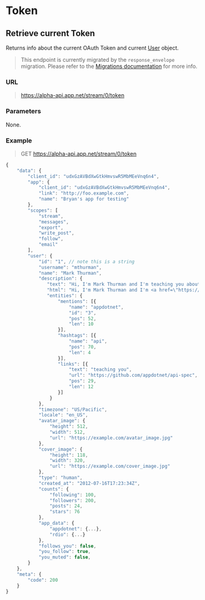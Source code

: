 # Token

## Retrieve current Token

Returns info about the current OAuth Token and current <a href="/appdotnet/api-spec/blob/master/objects.md#user">User</a> object.

> This endpoint is currently migrated by the ```response_envelope``` migration. Please refer to the [Migrations documentation](/appdotnet/api-spec/blob/master/migrations.md#current-migrations) for more info.

### URL
> https://alpha-api.app.net/stream/0/token

### Parameters

None.

### Example

> GET https://alpha-api.app.net/stream/0/token
```js
{
    "data": {
        "client_id": "udxGzAVBdXwGtkHmvswR5MbMEeVnq6n4",
        "app": {
            "client_id": "udxGzAVBdXwGtkHmvswR5MbMEeVnq6n4",
            "link": "http://foo.example.com",
            "name": "Bryan's app for testing"
        },
        "scopes": [
            "stream",
            "messages",
            "export",
            "write_post",
            "follow",
            "email"
        ],
        "user": {
            "id": "1", // note this is a string
            "username": "mthurman",
            "name": "Mark Thurman",
            "description": {
               "text": "Hi, I'm Mark Thurman and I'm teaching you about the @appdotnet Stream #API.",
               "html": "Hi, I'm Mark Thurman and I'm <a href=\"https://github.com/appdotnet/api_spec\" rel=\"nofollow\">teaching you</a> about the <span itemprop=\"mention\" data-mention-name=\"appdotnet\" data-mention-id=\"3\">@appdotnet</span> Stream #<span itemprop=\"hashtag\" data-hashtag-name=\"api\">API</span>.",
               "entities": {
                   "mentions": [{
                       "name": "appdotnet",
                       "id": "3",
                       "pos": 52,
                       "len": 10
                   }],
                   "hashtags": [{
                       "name": "api",
                       "pos": 70,
                       "len": 4
                   }],
                   "links": [{
                       "text": "teaching you",
                       "url": "https://github.com/appdotnet/api-spec",
                       "pos": 29,
                       "len": 12
                   }]
                }
            },
            "timezone": "US/Pacific",
            "locale": "en_US",
            "avatar_image": {
                "height": 512,
                "width": 512,
                "url": "https://example.com/avatar_image.jpg"
            },
            "cover_image": {
                "height": 118,
                "width": 320,
                "url": "https://example.com/cover_image.jpg"
            },
            "type": "human",
            "created_at": "2012-07-16T17:23:34Z",
            "counts": {
                "following": 100,
                "followers": 200,
                "posts": 24,
                "stars": 76
            },
            "app_data": {
                "appdotnet": {...},
                "rdio": {...}
            },
            "follows_you": false,
            "you_follow": true,
            "you_muted": false,
        }
    },
    "meta": {
        "code": 200
    }
}
```
